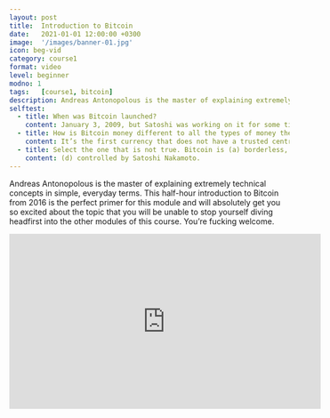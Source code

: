 ```yaml
---
layout: post
title:  Introduction to Bitcoin
date:   2021-01-01 12:00:00 +0300
image:  '/images/banner-01.jpg'
icon: beg-vid
category: course1
format: video
level: beginner
modno: 1
tags:   [course1, bitcoin]
description: Andreas Antonopolous is the master of explaining extremely technical concepts in simple, everyday terms.
selftest:
  - title: When was Bitcoin launched?
    content: January 3, 2009, but Satoshi was working on it for some time prior to this.
  - title: How is Bitcoin money different to all the types of money the preceded it?
    content: It’s the first currency that does not have a trusted centralised entity that manages the ledger.
  - title: Select the one that is not true. Bitcoin is (a) borderless, (b) censorship-resistant, (c) programmable, (d) controlled by Satoshi Nakamoto.
    content: (d) controlled by Satoshi Nakamoto.
---
```


Andreas Antonopolous is the master of explaining extremely technical concepts in simple, everyday terms. This half-hour introduction to Bitcoin from 2016 is the perfect primer for this module and will absolutely get you so excited about the topic that you will be unable to stop yourself diving headfirst into the other modules of this course. You’re fucking welcome.

<iframe width="560" height="315" src="https://www.youtube.com/embed/l1si5ZWLgy0" title="YouTube video player" frameborder="0" allow="accelerometer; autoplay; clipboard-write; encrypted-media; gyroscope; picture-in-picture" allowfullscreen></iframe>
